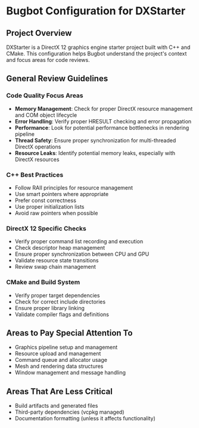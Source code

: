 # Bugbot Configuration for DXStarter

## Project Overview
DXStarter is a DirectX 12 graphics engine starter project built with C++ and CMake. This configuration helps Bugbot understand the project's context and focus areas for code reviews.

## General Review Guidelines

### Code Quality Focus Areas
- **Memory Management**: Check for proper DirectX resource management and COM object lifecycle
- **Error Handling**: Verify proper HRESULT checking and error propagation
- **Performance**: Look for potential performance bottlenecks in rendering pipeline
- **Thread Safety**: Ensure proper synchronization for multi-threaded DirectX operations
- **Resource Leaks**: Identify potential memory leaks, especially with DirectX resources

### C++ Best Practices
- Follow RAII principles for resource management
- Use smart pointers where appropriate
- Prefer const correctness
- Use proper initialization lists
- Avoid raw pointers when possible

### DirectX 12 Specific Checks
- Verify proper command list recording and execution
- Check descriptor heap management
- Ensure proper synchronization between CPU and GPU
- Validate resource state transitions
- Review swap chain management

### CMake and Build System
- Verify proper target dependencies
- Check for correct include directories
- Ensure proper library linking
- Validate compiler flags and definitions

## Areas to Pay Special Attention To
- Graphics pipeline setup and management
- Resource upload and management
- Command queue and allocator usage
- Mesh and rendering data structures
- Window management and message handling

## Areas That Are Less Critical
- Build artifacts and generated files
- Third-party dependencies (vcpkg managed)
- Documentation formatting (unless it affects functionality)

